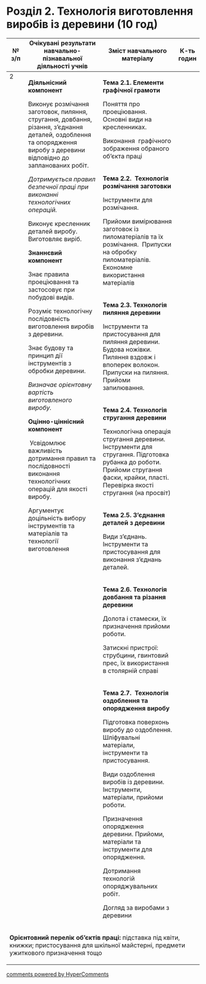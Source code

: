 <div id="hypercomments_widget" class="js-hypercomments-widget invisible"></div>

# Розділ 2. Технологія виготовлення виробів із деревини  (10 год)

<table>
<tr>
<td width="10%" align="center"><b>№ з/п</b></td>
<td width="40%" align="center"><b>Очікувані результати навчально-пізнавальної діяльності учнів</b></td>
<td width="40%" align="center"><b>Зміст навчального матеріалу</b></td>
<td width="10%" align="center"><b>К-ть годин</b></td>
</tr>
<tbody>
<tr>
<td rowspan="7" width="10%" style="vertical-align:top !important;">2</td>
<td rowspan="7" width="40%" style="vertical-align:top !important;">
<p><strong>Діяльнісний компонент</strong></p>
<p>Виконує розмічання заготовок, пиляння, стругання, довбання, різання, з&rsquo;єднання деталей, оздоблення та опорядження виробу з деревини відповідно до запланованих робіт.</p>
<p><em>Дотримується правил безпечної праці при виконанні технологічних операцій.</em></p>
<p>Виконує кресленник деталей виробу. Виготовляє виріб.</p>
<p><strong>Знаннєвий компонент</strong></p>
<p>Знає правила проеціювання та застосовує при побудові видів.</p>
<p>Розуміє технологічну послідовність виготовлення виробів з деревини.</p>
<p>Знає будову та принцип дії інструментів з обробки деревини.</p>
<p><em>Визначає орієнтовну вартість виготовленого виробу.</em></p>
<p><strong>Оцінно-ціннісний компонент</strong></p>
<p>&nbsp;Усвідомлює важливість дотримання правил та послідовності виконання технологічних операцій для якості виробу.&nbsp;</p>
<p>Аргументує доцільність вибору інструментів та матеріалів та технології виготовлення</p>
</td>
<td width="40%" style="vertical-align:top !important;">
<p><strong>Тема 2.1. Елементи графічної грамоти</strong></p>
<p>Поняття про проеціювання. Основні види на кресленниках.</p>
<p>Виконання&nbsp; графічного зображення обраного об&rsquo;єкта праці&nbsp; </p>
</td>
<td width="10%" style="vertical-align:top !important;"></td>
</tr>
<tr>
<td width="40%" style="vertical-align:top !important;">
<p><strong>Тема 2.2.&nbsp; Технологія розмічання заготовки</strong></p>
<p>Інструменти для розмічання.</p>
<p>Прийоми вимірювання заготовок із пиломатеріалів та їх розмічання.&nbsp; Припуски на обробку пиломатеріалів. Економне використання матеріалів</p>
</td>
<td width="10%" style="vertical-align:top !important;"></td>
</tr>
<tr>
<td width="40%" style="vertical-align:top !important;">
<p><strong>Тема 2.3. Технологія пиляння деревини </strong></p>
<p>Інструменти та пристосування для пиляння деревини. Будова ножівки. Пиляння вздовж і впоперек волокон. Припуски на пиляння. Прийоми запилювання.</p>
</td>
<td width="10%" style="vertical-align:top !important;"></td>
</tr>
<tr>
<td width="40%" style="vertical-align:top !important;">
<p><strong>Тема 2.4. Технологія стругання деревини</strong></p>
<p>Технологічна операція&nbsp; стругання деревини. Інструменти для стругання. Підготовка рубанка до роботи. Прийоми стругання фаски, крайки, пласті.&nbsp; Перевірка якості стругання (на просвіт) </p>
</td>
<td width="10%" style="vertical-align:top !important;"></td>
</tr>
<tr>
<td width="40%" style="vertical-align:top !important;">
<p><strong>Тема 2.5. З&rsquo;єднання деталей з деревини</strong></p>
<p>Види з&rsquo;єднань. Інструменти та пристосування для виконання з&rsquo;єднань деталей.</p>
</td>
<td width="10%" style="vertical-align:top !important;"></td>
</tr>
<tr>
<td width="40%" style="vertical-align:top !important;">
<p><strong>Тема 2.6. Технологія довбання та різання деревини</strong></p>
<p>Долота і стамески, їх призначення прийоми роботи.</p>
<p>Затискні пристрої: струбцини, гвинтовий прес, їх використання в столярній справі</p>
</td>
<td width="10%" style="vertical-align:top !important;"></td>
</tr>
<tr>
<td width="40%" style="vertical-align:top !important;">
<p><strong>Тема 2.7.&nbsp; Технологія оздоблення та опорядження виробу</strong></p>
<p>Підготовка поверхонь виробу до оздоблення. Шліфувальні&nbsp; матеріали, інструменти та пристосування.</p>
<p>Види оздоблення виробів із деревини. Інструменти, матеріали, прийоми роботи.</p>
<p>Призначення опорядження деревини. Прийоми, матеріали та інструменти для опорядження.</p>
<p>Дотримання технологій опоряджувальних робіт.</p>
<p>Догляд за виробами з деревини</p>
</td>
<td width="10%" style="vertical-align:top !important;"></td>
</tr>
<tr>
<td colspan="4" width="40%" style="vertical-align:top !important;">
<p><strong>Орієнтовний перелік об&rsquo;єктів праці: </strong>підставка під квіти, книжки;  пристосування для шкільної майстерні, предмети ужиткового призначення тощо</p>
</td>
</tr>
</table>

<div class="js-hypercomments-container">
<a href="http://hypercomments.com" class="hc-link" title="comments widget">comments powered by HyperComments</a>
</div>